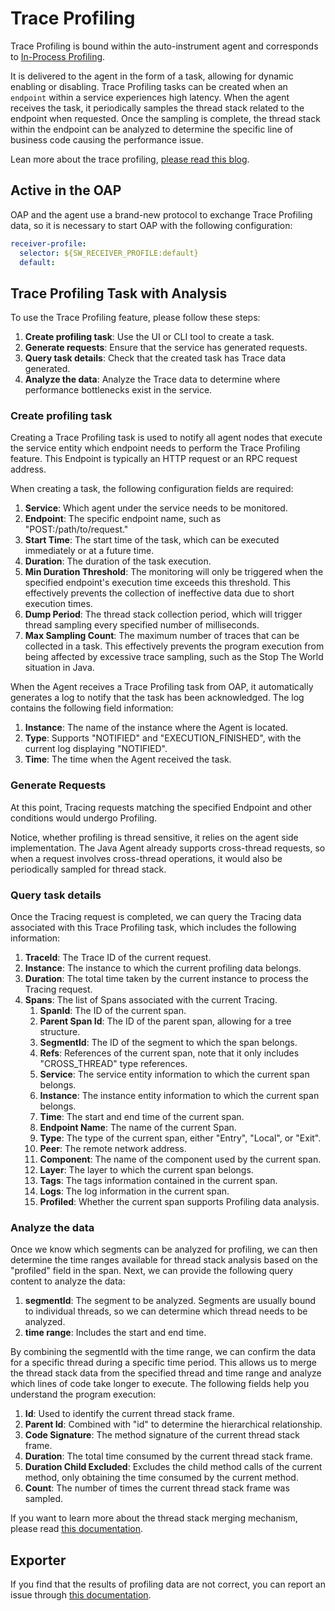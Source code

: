 # Trace Profiling

Trace Profiling is bound within the auto-instrument agent and corresponds to [In-Process Profiling](../../concepts-and-designs/profiling.md#in-process-profiling). 

It is delivered to the agent in the form of a task, allowing for dynamic enabling or disabling. 
Trace Profiling tasks can be created when an `endpoint` within a service experiences high latency. 
When the agent receives the task, it periodically samples the thread stack related to the endpoint when requested. 
Once the sampling is complete, the thread stack within the endpoint can be analyzed to determine the specific line of business code causing the performance issue.

Lean more about the trace profiling, [please read this blog](../../concepts-and-designs/sdk-profiling.md).

## Active in the OAP
OAP and the agent use a brand-new protocol to exchange Trace Profiling data, so it is necessary to start OAP with the following configuration:

```yaml
receiver-profile:
  selector: ${SW_RECEIVER_PROFILE:default}
  default:
```

## Trace Profiling Task with Analysis

To use the Trace Profiling feature, please follow these steps:

1. **Create profiling task**: Use the UI or CLI tool to create a task.
2. **Generate requests**: Ensure that the service has generated requests.
3. **Query task details**: Check that the created task has Trace data generated.
4. **Analyze the data**: Analyze the Trace data to determine where performance bottlenecks exist in the service.

### Create profiling task

Creating a Trace Profiling task is used to notify all agent nodes that execute the service entity which endpoint needs to perform the Trace Profiling feature. 
This Endpoint is typically an HTTP request or an RPC request address.

When creating a task, the following configuration fields are required:

1. **Service**: Which agent under the service needs to be monitored.
2. **Endpoint**: The specific endpoint name, such as "POST:/path/to/request."
3. **Start Time**: The start time of the task, which can be executed immediately or at a future time.
4. **Duration**: The duration of the task execution.
5. **Min Duration Threshold**: The monitoring will only be triggered when the specified endpoint's execution time exceeds this threshold. This effectively prevents the collection of ineffective data due to short execution times.
6. **Dump Period**: The thread stack collection period, which will trigger thread sampling every specified number of milliseconds.
7. **Max Sampling Count**: The maximum number of traces that can be collected in a task. This effectively prevents the program execution from being affected by excessive trace sampling, such as the Stop The World situation in Java.

When the Agent receives a Trace Profiling task from OAP, it automatically generates a log to notify that the task has been acknowledged. The log contains the following field information:

1. **Instance**: The name of the instance where the Agent is located.
2. **Type**: Supports "NOTIFIED" and "EXECUTION_FINISHED", with the current log displaying "NOTIFIED".
3. **Time**: The time when the Agent received the task.

### Generate Requests

At this point, Tracing requests matching the specified Endpoint and other conditions would undergo Profiling.

Notice, whether profiling is thread sensitive, it relies on the agent side implementation. The Java Agent already supports cross-thread requests, so when a request involves cross-thread operations, it would also be periodically sampled for thread stack.

### Query task details

Once the Tracing request is completed, we can query the Tracing data associated with this Trace Profiling task, which includes the following information:

1. **TraceId**: The Trace ID of the current request.
2. **Instance**: The instance to which the current profiling data belongs.
3. **Duration**: The total time taken by the current instance to process the Tracing request.
4. **Spans**: The list of Spans associated with the current Tracing.
   1. **SpanId**: The ID of the current span.
   2. **Parent Span Id**: The ID of the parent span, allowing for a tree structure.
   3. **SegmentId**: The ID of the segment to which the span belongs.
   4. **Refs**: References of the current span, note that it only includes "CROSS_THREAD" type references.
   5. **Service**: The service entity information to which the current span belongs.
   6. **Instance**: The instance entity information to which the current span belongs.
   7. **Time**: The start and end time of the current span.
   8. **Endpoint Name**: The name of the current Span.
   9. **Type**: The type of the current span, either "Entry", "Local", or "Exit".
   10. **Peer**: The remote network address.
   11. **Component**: The name of the component used by the current span.
   12. **Layer**: The layer to which the current span belongs.
   13. **Tags**: The tags information contained in the current span.
   14. **Logs**: The log information in the current span.
   15. **Profiled**: Whether the current span supports Profiling data analysis.
   
### Analyze the data

Once we know which segments can be analyzed for profiling, we can then determine the time ranges available for thread stack analysis based on the "profiled" field in the span. Next, we can provide the following query content to analyze the data:

1. **segmentId**: The segment to be analyzed. Segments are usually bound to individual threads, so we can determine which thread needs to be analyzed.
2. **time range**: Includes the start and end time.

By combining the segmentId with the time range, we can confirm the data for a specific thread during a specific time period. 
This allows us to merge the thread stack data from the specified thread and time range and analyze which lines of code take longer to execute.
The following fields help you understand the program execution:
1. **Id**: Used to identify the current thread stack frame.
2. **Parent Id**: Combined with "id" to determine the hierarchical relationship.
3. **Code Signature**: The method signature of the current thread stack frame.
4. **Duration**: The total time consumed by the current thread stack frame.
5. **Duration Child Excluded**: Excludes the child method calls of the current method, only obtaining the time consumed by the current method.
6. **Count**: The number of times the current thread stack frame was sampled.

If you want to learn more about the thread stack merging mechanism, please read [this documentation](backend-profile-thread-merging.md).

## Exporter

If you find that the results of profiling data are not correct, you can report an issue through [this documentation](../../guides/backend-profile-export.md).
